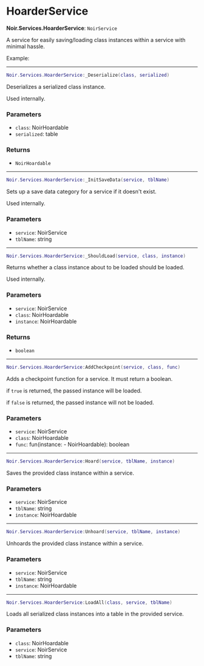# HoarderService

**Noir.Services.HoarderService**: `NoirService`

A service for easily saving/loading class instances within a service with minimal hassle.

Example:

---

```lua
Noir.Services.HoarderService:_Deserialize(class, serialized)
```
Deserializes a serialized class instance.

Used internally.

### Parameters
- `class`: NoirHoardable
- `serialized`: table
### Returns
- `NoirHoardable`

---

```lua
Noir.Services.HoarderService:_InitSaveData(service, tblName)
```
Sets up a save data category for a service if it doesn't exist.

Used internally.

### Parameters
- `service`: NoirService
- `tblName`: string

---

```lua
Noir.Services.HoarderService:_ShouldLoad(service, class, instance)
```
Returns whether a class instance about to be loaded should be loaded.

Used internally.

### Parameters
- `service`: NoirService
- `class`: NoirHoardable
- `instance`: NoirHoardable
### Returns
- `boolean`

---

```lua
Noir.Services.HoarderService:AddCheckpoint(service, class, func)
```
Adds a checkpoint function for a service. It must return a boolean.

if `true` is returned, the passed instance will be loaded.

if `false` is returned, the passed instance will not be loaded.

### Parameters
- `service`: NoirService
- `class`: NoirHoardable
- `func`: fun(instance: - NoirHoardable): boolean

---

```lua
Noir.Services.HoarderService:Hoard(service, tblName, instance)
```
Saves the provided class instance within a service.

### Parameters
- `service`: NoirService
- `tblName`: string
- `instance`: NoirHoardable

---

```lua
Noir.Services.HoarderService:Unhoard(service, tblName, instance)
```
Unhoards the provided class instance within a service.

### Parameters
- `service`: NoirService
- `tblName`: string
- `instance`: NoirHoardable

---

```lua
Noir.Services.HoarderService:LoadAll(class, service, tblName)
```
Loads all serialized class instances into a table in the provided service.

### Parameters
- `class`: NoirHoardable
- `service`: NoirService
- `tblName`: string
